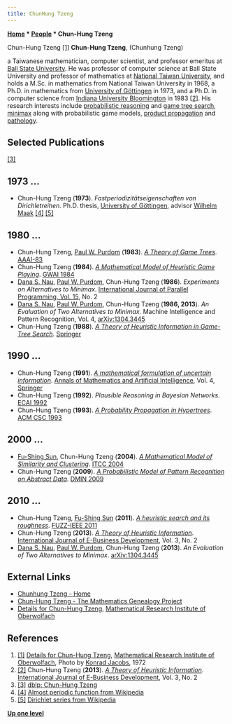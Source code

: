 ```yaml
---
title: ChunHung Tzeng
---
```

**[Home](Home "Home") * [People](People "People") * Chun-Hung Tzeng**

[](https://owpdb.mfo.de/person_detail?id=4288) Chun-Hung Tzeng <a id="cite-note-1" href="#cite-ref-1">[1]</a>
**Chun-Hung Tzeng**, (Chunhung Tzeng)

a Taiwanese mathematician, computer scientist, and professor emeritus at [Ball State University](https://en.wikipedia.org/wiki/Ball_State_University). He was professor of computer science at Ball State University and professor of mathematics at [National Taiwan University](National_Taiwan_University "National Taiwan University"), and holds a M.Sc. in mathematics from National Taiwan University in 1968, a Ph.D. in mathematics from [University of Göttingen](https://en.wikipedia.org/wiki/University_of_G%C3%B6ttingen) in 1973,
and a Ph.D. in computer science from [Indiana University Bloomington](https://en.wikipedia.org/wiki/Indiana_University_Bloomington) in 1983 <a id="cite-note-2" href="#cite-ref-2">[2]</a>.
His research interests include [probabilistic reasoning](https://en.wikipedia.org/wiki/Probabilistic_logic) and [game tree search](Search "Search"), [minimax](Minimax "Minimax") along with probabilistic game models, [product propagation](index.php?title=Product_Propagation&action=edit&redlink=1 "Product Propagation (page does not exist)") and [pathology](Search_Pathology "Search Pathology").

## Selected Publications

<a id="cite-note-3" href="#cite-ref-3">[3]</a>

## 1973 ...

- Chun-Hung Tzeng (**1973**). *Fastperiodizitätseigenschaften von Dirichletreihen*. Ph.D. thesis, [University of Göttingen](https://en.wikipedia.org/wiki/University_of_G%C3%B6ttingen), advisor [Wilhelm Maak](Mathematician#WMaak "Mathematician") <a id="cite-note-4" href="#cite-ref-4">[4]</a> <a id="cite-note-5" href="#cite-ref-5">[5]</a>

## 1980 ...

- Chun-Hung Tzeng, [Paul W. Purdom](Paul_W._Purdom "Paul W. Purdom") (**1983**). *[A Theory of Game Trees](https://www.aaai.org/Library/AAAI/1983/aaai83-080.php)*. [AAAI-83](Conferences#AAAI-83 "Conferences")
- Chun-Hung Tzeng (**1984**). *[A Mathematical Model of Heuristic Game Playing](https://link.springer.com/chapter/10.1007/978-3-642-46546-8_16)*. [GWAI 1984](https://dblp.org/db/conf/ki/gwai1984.html#Tzeng84)
- [Dana S. Nau](Dana_S._Nau "Dana S. Nau"), [Paul W. Purdom](Paul_W._Purdom "Paul W. Purdom"), Chun-Hung Tzeng (**1986**). *Experiments on Alternatives to Minimax*. [International Journal of Parallel Programming, Vol. 15](https://dblp.uni-trier.de/db/journals/ijpp/ijpp15.html#NauPT86), No. 2
- [Dana S. Nau](Dana_S._Nau "Dana S. Nau"), [Paul W. Purdom](Paul_W._Purdom "Paul W. Purdom"), Chun-Hung Tzeng (**1986, 2013**). *An Evaluation of Two Alternatives to Minimax*. Machine Intelligence and Pattern Recognition, Vol. 4, [arXiv:1304.3445](https://arxiv.org/abs/1304.3445)
- Chun-Hung Tzeng (**1988**). *[A Theory of Heuristic Information in Game-Tree Search](https://link.springer.com/book/10.1007/978-3-642-61368-5)*. [Springer](https://en.wikipedia.org/wiki/Springer_Science%2BBusiness_Media)

## 1990 ...

- Chun-Hung Tzeng (**1991**). *[A mathematical formulation of uncertain information](https://link.springer.com/article/10.1007/BF01531173)*. [Annals of Mathematics and Artificial Intelligence](https://www.springer.com/journal/10472), Vol. 4, [Springer](https://en.wikipedia.org/wiki/Springer_Science%2BBusiness_Media)
- Chun-Hung Tzeng (**1992**). *Plausible Reasoning in Bayesian Networks*. [ECAI 1992](https://dblp.org/db/conf/ecai/ecai92.html#Tzeng92)
- Chun-Hung Tzeng (**1993**). *[A Probability Propagation in Hypertrees](https://dl.acm.org/doi/abs/10.1145/170791.170835)*. [ACM CSC 1993](https://dblp.org/db/conf/acm/csc93.html#Tzeng93)

## 2000 ...

- [Fu-Shing Sun](https://dblp.org/pid/80/869.html), Chun-Hung Tzeng (**2004**). *[A Mathematical Model of Similarity and Clustering](https://ieeexplore.ieee.org/document/1286499)*. [ITCC 2004](https://dblp.org/db/conf/itcc/itcc2004-1.html#SunT04)
- Chun-Hung Tzeng (**2009**). *[A Probabilistic Model of Pattern Recognition on Abstract Data](https://www.semanticscholar.org/paper/A-Probabilistic-Model-of-Pattern-Recognition-on-Tzeng/a3daafc65c20a9572085878104e14c1cded6b779)*. [DMIN 2009](https://dblp.org/db/conf/dmin/dmin2009.html#Tzeng09)

## 2010 ...

- Chun-Hung Tzeng, [Fu-Shing Sun](https://dblp.org/pid/80/869.html) (**2011**). *[A heuristic search and its roughness](https://ieeexplore.ieee.org/document/6007413)*. [FUZZ-IEEE 2011](https://dblp.org/db/conf/fuzzIEEE/fuzzIEEE2011.html#TzengS11)
- Chun-Hung Tzeng (**2013**). *[A Theory of Heuristic Information](https://www.academia.edu/35890021/A_Theory_of_Heuristic_Information)*. [International Journal of E-Business Development](http://www.academicpub.org/ijed/), Vol. 3, No. 2
- [Dana S. Nau](Dana_S._Nau "Dana S. Nau"), [Paul W. Purdom](Paul_W._Purdom "Paul W. Purdom"), Chun-Hung Tzeng (**2013**). *An Evaluation of Two Alternatives to Minimax*. [arXiv:1304.3445](https://arxiv.org/abs/1304.3445)

## External Links

- [Chunhung Tzeng - Home](https://dl.acm.org/profile/81100109468)
- [Chun-Hung Tzeng - The Mathematics Genealogy Project](https://www.mathgenealogy.org/id.php?id=21152)
- [Details for Chun-Hung Tzeng](https://owpdb.mfo.de/person_detail?id=4288), [Mathematical Research Institute of Oberwolfach](https://en.wikipedia.org/wiki/Mathematical_Research_Institute_of_Oberwolfach)

## References

1. <a id="cite-ref-1" href="#cite-note-1">[1]</a> [Details for Chun-Hung Tzeng](https://owpdb.mfo.de/person_detail?id=4288), [Mathematical Research Institute of Oberwolfach](https://en.wikipedia.org/wiki/Mathematical_Research_Institute_of_Oberwolfach), Photo by [Konrad Jacobs](Mathematician#KJacobs "Mathematician"), 1972
1. <a id="cite-ref-2" href="#cite-note-2">[2]</a> Chun-Hung Tzeng (**2013**). *[A Theory of Heuristic Information](https://www.academia.edu/35890021/A_Theory_of_Heuristic_Information)*. [International Journal of E-Business Development](http://www.academicpub.org/ijed/), Vol. 3, No. 2
1. <a id="cite-ref-3" href="#cite-note-3">[3]</a> [dblp: Chun-Hung Tzeng](https://dblp.org/pid/23/3887.html)
1. <a id="cite-ref-4" href="#cite-note-4">[4]</a> [Almost periodic function from Wikipedia](https://en.wikipedia.org/wiki/Almost_periodic_function)
1. <a id="cite-ref-5" href="#cite-note-5">[5]</a> [Dirichlet series from Wikipedia](https://en.wikipedia.org/wiki/Dirichlet_series)

**[Up one level](People "People")**

